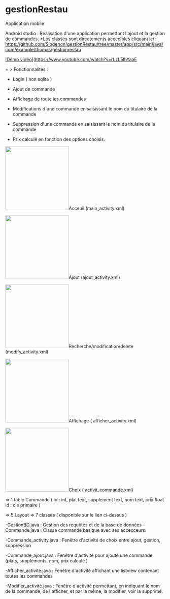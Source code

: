 # gestionRestau
Application mobile 

Android studio : Réalisation d'une application permettant l'ajout et la gestion de commandes.
*Les classes sont directements accecibles cliquant ici :
https://github.com/Siogenon/gestionRestau/tree/master/app/src/main/java/com/example/thomas/gestionrestau 


[!Démo vidéo](https://img.youtube.com/vi/rLzL5IhYaaE/0.jpg)](https://www.youtube.com/watch?v=rLzL5IhYaaE


= > Fonctionnalités :

- Login ( non sqlite ) 

- Ajout de commande 

- Affichage de toute les commandes 

- Modifications d'une commande en saisissant le nom du titulaire de la commande

- Suppression  d'une commande en saisissant le nom du titulaire de la commande

- Prix calculé en fonction des options choisis.


<img height="200" src = http://image.noelshack.com/fichiers/2018/23/4/1528352640-acceuil.png />Acceuil (main_activity.xml)


<img height="200" src = http://image.noelshack.com/fichiers/2018/23/4/1528352644-ajout.png />Ajout (ajout_activity.xml)


<img height="200" src = http://image.noelshack.com/fichiers/2018/23/4/1528352644-recherchemodifsupp.png />Recherche/modification/delete (modify_activity.xml)


<img height="200" src = http://image.noelshack.com/fichiers/2018/23/4/1528352645-afficher.png />Affichage ( afficher_activity.xml)


<img height="200" src =  http://image.noelshack.com/fichiers/2018/23/4/1528352640-choix.png />Choix ( activit_commande.xml)





=> 1 table 
Commande ( id : int, plat text, supplement text, nom text, prix float
   id : clé primaire ) 

=> 5 Layout 
=> 7 classes ( disponible sur le lien ci-dessus ) 


-GestionBD.java : Gestion des requêtes et de la base de données
-Commande.java : Classe commande basique avec ses accecceurs.

-Commande_activity.java : Fenêtre d'activité de choix entre ajout, gestion, suppression

-Commande_ajout.java : Fenêtre d'activité pour ajouté une commande (plats, suppléments, nom, prix calculé )

-Afficher_activité.java : Fenêtre d'activité affichant une listview contenant toutes les commandes 

-Modifier_activité.java : Fenêtre d'activité permettant, en indiquant le nom de la commande, de l'afficher, et par la même, la modifier, voir la supprimé.





